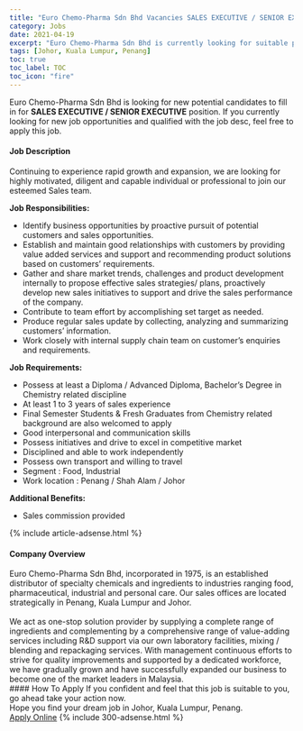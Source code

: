 ```yaml
---
title: "Euro Chemo-Pharma Sdn Bhd Vacancies SALES EXECUTIVE / SENIOR EXECUTIVE" 
category: Jobs 
date: 2021-04-19 
excerpt: "Euro Chemo-Pharma Sdn Bhd is currently looking for suitable person to fill in the SALES EXECUTIVE / SENIOR EXECUTIVE which based in Johor, Kuala Lumpur, Penang" 
tags: [Johor, Kuala Lumpur, Penang] 
toc: true 
toc_label: TOC 
toc_icon: "fire" 
--- 
```


<p>Euro Chemo-Pharma Sdn Bhd is looking for new potential candidates to fill in for <b>SALES EXECUTIVE / SENIOR EXECUTIVE</b> position. If you currently looking for new job opportunities and qualified with the job desc, feel free to apply this job.
</p><div><div><h4>Job Description</h4></div><div><div><span><div><p>Continuing to experience rapid growth and expansion, we are looking for highly motivated, diligent and capable individual or professional to join our esteemed Sales team.</p><p><strong>Job Responsibilities:</strong></p><ul><li>Identify business opportunities by proactive pursuit of potential customers and sales opportunities.</li><li>Establish and maintain good relationships with customers by providing value added services and support and recommending product solutions based on customers&#8217; requirements.</li><li>Gather and share market trends, challenges and product development internally to propose effective sales strategies/ plans, proactively develop new sales initiatives to support and drive the sales performance of the company.</li><li>Contribute to team effort by accomplishing set target as needed.</li><li>Produce regular sales update by collecting, analyzing and summarizing customers&#8217; information.</li><li>Work closely with internal supply chain team on customer&#8217;s enquiries and requirements.</li></ul><p><strong>Job Requirements:</strong></p><ul><li>Possess at least a Diploma / Advanced Diploma, Bachelor&#8217;s Degree in Chemistry related discipline</li><li>At least 1 to 3 years of sales experience</li><li><span>Final Semester Students &amp;&#160;</span>Fresh Graduates from Chemistry related background are also welcomed to apply</li><li>Good interpersonal and communication skills</li><li>Possess initiatives and drive to excel in competitive market</li><li>Disciplined and able to work independently</li><li>Possess own transport and willing to travel</li><li>Segment : Food, Industrial</li><li>Work location : Penang / Shah Alam / Johor</li></ul><p><strong>Additional Benefits:</strong></p><ul><li>Sales commission provided</li></ul></div></span></div></div></div> 
{% include article-adsense.html %} 
<div><div><h4>Company Overview</h4></div><div><div><span><div><div>
<div>Euro Chemo-Pharma Sdn Bhd, incorporated in 1975, is an established distributor of specialty chemicals and ingredients to industries ranging food, pharmaceutical, industrial and personal care. Our sales offices are located strategically in Penang, Kuala Lumpur and Johor.</div>
<div><br>
We act as one-stop solution provider by supplying a complete range of ingredients and complementing by a comprehensive range of value-adding services including R&amp;D support via our own laboratory facilities, mixing / blending and repackaging services. With management continuous efforts to strive for quality improvements and supported by a dedicated workforce, we have gradually grown and have successfully expanded our business to become one of the market leaders in Malaysia.</div>
</div></div></span></div></div></div> 
#### How To Apply 
If you confident and feel that this job is suitable to you, go ahead take your action now. <br/> 
Hope you find your dream job in Johor, Kuala Lumpur, Penang. <br/> 
<a href="https://www.jobstreet.com.my/en/job/sales-executive-senior-executive-4540749?jobId=jobstreet-my-job-4540749&" class="btn btn--info" target="_blank" rel="nofollow noopenner">Apply Online</a> 
{% include 300-adsense.html %} 